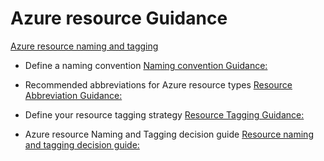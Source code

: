 # Azure resource Guidance

[Azure resource naming and tagging](https://learn.microsoft.com/en-us/azure/cloud-adoption-framework/ready/azure-best-practices/naming-and-tagging)

- Define a naming convention
    [Naming convention Guidance:](https://learn.microsoft.com/en-us/azure/cloud-adoption-framework/ready/azure-best-practices/resource-naming)
- Recommended abbreviations for Azure resource types
[Resource Abbreviation Guidance:](https://learn.microsoft.com/en-us/azure/cloud-adoption-framework/ready/azure-best-practices/resource-abbreviations)

- Define your resource tagging strategy
[Resource Tagging Guidance:](https://learn.microsoft.com/en-us/azure/cloud-adoption-framework/ready/azure-best-practices/resource-tagging)
- Azure resource Naming and Tagging decision guide
[Resource naming and tagging decision guide:](https://learn.microsoft.com/en-us/azure/cloud-adoption-framework/ready/azure-best-practices/resource-naming-and-tagging-decision-guide)